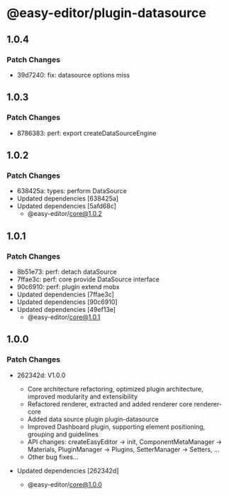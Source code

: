 # @easy-editor/plugin-datasource

## 1.0.4

### Patch Changes

- 39d7240: fix: datasource options miss

## 1.0.3

### Patch Changes

- 8786383: perf: export createDataSourceEngine

## 1.0.2

### Patch Changes

- 638425a: types: perform DataSource
- Updated dependencies [638425a]
- Updated dependencies [5afd68c]
  - @easy-editor/core@1.0.2

## 1.0.1

### Patch Changes

- 8b51e73: perf: detach dataSource
- 7ffae3c: perf: core provide DataSource interface
- 90c6910: perf: plugin extend mobx
- Updated dependencies [7ffae3c]
- Updated dependencies [90c6910]
- Updated dependencies [49ef13e]
  - @easy-editor/core@1.0.1

## 1.0.0

### Patch Changes

- 262342d: V1.0.0

  - Core architecture refactoring, optimized plugin architecture, improved modularity and extensibility
  - Refactored renderer, extracted and added renderer core renderer-core
  - Added data source plugin plugin-datasource
  - Improved Dashboard plugin, supporting element positioning, grouping and guidelines
  - API changes: createEasyEditor → init, ComponentMetaManager → Materials, PluginManager → Plugins, SetterManager → Setters, ...
  - Other bug fixes...

- Updated dependencies [262342d]
  - @easy-editor/core@1.0.0
